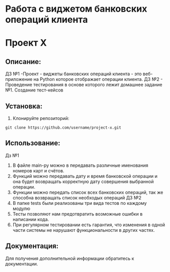# Работа с виджетом банковских операций клиента
# Проект X

## Описание:

ДЗ №1 -Проект - виджеты банковских операций клиента - это веб-приложение на Python которое отображает операции клиента.
ДЗ №2 - Проведение тестирования в основе которого лежит домашнее задание №1. Создание тест-кейсов
## Установка:

1. Клонируйте репозиторий:
```
git clone https://github.com/username/project-x.git
```
## Использование:
Дз №1
1. В файле main-ру можно в передавать различные именования номеров карт и счётов.
2. Функций можно передавать дату и время банковской операции и она будет возвращать корректную дату совершения выбранной операции.
3. Функции можно передать список всех банковских операций, так же способна возвращать список необходых операций
 ДЗ №2
1. В папке tests были реализованы три вида тестов по каждому модулю
2. Тесты позволяют нам предотвратить возможные ошибки в написании кода.
3. При регулярном тестировании есть гарантия, что изменения в одной части системы не нарушают функциональности в других частях.
## Документация:

Для получения дополнительной информации обратитесь к документации.